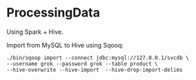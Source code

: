 # ProcessingData

Using Spark + Hive.

Import from MySQL to Hive using Sqooq:

```
./bin/sqoop import --connect jdbc:mysql://127.0.0.1/svcdb \
--username grok --password grok --table product \
--hive-overwrite --hive-import  --hive-drop-import-delims
```
